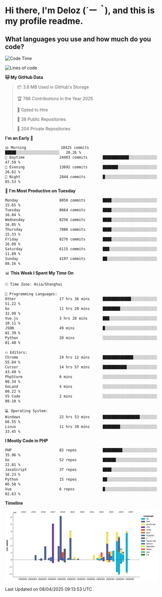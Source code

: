 # **Hi there, I'm Deloz (*´ー｀*), and this is my profile readme.**

## **What languages you use and how much do you code?**

<!--START_SECTION:waka-->
![Code Time](http://img.shields.io/badge/Code%20Time-6%2C078%20hrs%2018%20mins-blue)

![Lines of code](https://img.shields.io/badge/From%20Hello%20World%20I%27ve%20Written-48.8%20million%20lines%20of%20code-blue)

**🐱 My GitHub Data** 

> 📦 3.8 MB Used in GitHub's Storage 
 > 
> 🏆 786 Contributions in the Year 2025
 > 
> 💼 Opted to Hire
 > 
> 📜 38 Public Repositories 
 > 
> 🔑 204 Private Repositories 
 > 
**I'm an Early 🐤** 

```text
🌞 Morning                10425 commits       █████░░░░░░░░░░░░░░░░░░░░   20.26 % 
🌆 Daytime                24483 commits       ████████████░░░░░░░░░░░░░   47.59 % 
🌃 Evening                13692 commits       ███████░░░░░░░░░░░░░░░░░░   26.62 % 
🌙 Night                  2844 commits        █░░░░░░░░░░░░░░░░░░░░░░░░   05.53 % 
```
📅 **I'm Most Productive on Tuesday** 

```text
Monday                   8050 commits        ████░░░░░░░░░░░░░░░░░░░░░   15.65 % 
Tuesday                  8664 commits        ████░░░░░░░░░░░░░░░░░░░░░   16.84 % 
Wednesday                8256 commits        ████░░░░░░░░░░░░░░░░░░░░░   16.05 % 
Thursday                 7886 commits        ████░░░░░░░░░░░░░░░░░░░░░   15.33 % 
Friday                   8276 commits        ████░░░░░░░░░░░░░░░░░░░░░   16.09 % 
Saturday                 6115 commits        ███░░░░░░░░░░░░░░░░░░░░░░   11.89 % 
Sunday                   4197 commits        ██░░░░░░░░░░░░░░░░░░░░░░░   08.16 % 
```


📊 **This Week I Spent My Time On** 

```text
🕑︎ Time Zone: Asia/Shanghai

💬 Programming Languages: 
Other                    17 hrs 36 mins      █████████████░░░░░░░░░░░░   51.22 % 
Go                       11 hrs 20 mins      ████████░░░░░░░░░░░░░░░░░   32.99 % 
Vue.js                   3 hrs 28 mins       ███░░░░░░░░░░░░░░░░░░░░░░   10.11 % 
JSON                     49 mins             █░░░░░░░░░░░░░░░░░░░░░░░░   02.39 % 
Python                   28 mins             ░░░░░░░░░░░░░░░░░░░░░░░░░   01.40 % 

🔥 Editors: 
Chrome                   19 hrs 12 mins      ██████████████░░░░░░░░░░░   55.84 % 
Cursor                   14 hrs 57 mins      ███████████░░░░░░░░░░░░░░   43.49 % 
PhpStorm                 6 mins              ░░░░░░░░░░░░░░░░░░░░░░░░░   00.34 % 
GoLand                   4 mins              ░░░░░░░░░░░░░░░░░░░░░░░░░   00.22 % 
VS Code                  2 mins              ░░░░░░░░░░░░░░░░░░░░░░░░░   00.10 % 

💻 Operating System: 
Windows                  22 hrs 53 mins      █████████████████░░░░░░░░   66.55 % 
Linux                    11 hrs 30 mins      ████████░░░░░░░░░░░░░░░░░   33.45 % 
```

**I Mostly Code in PHP** 

```text
PHP                      82 repos            █████████░░░░░░░░░░░░░░░░   35.96 % 
Go                       52 repos            ██████░░░░░░░░░░░░░░░░░░░   22.81 % 
JavaScript               37 repos            ████░░░░░░░░░░░░░░░░░░░░░   16.23 % 
Python                   15 repos            ██░░░░░░░░░░░░░░░░░░░░░░░   06.58 % 
Vue                      6 repos             █░░░░░░░░░░░░░░░░░░░░░░░░   02.63 % 
```



**Timeline**

![Lines of Code chart](https://raw.githubusercontent.com/deloz/deloz/main/assets/bar_graph.png)


 Last Updated on 08/04/2025 09:13:53 UTC
<!--END_SECTION:waka-->
